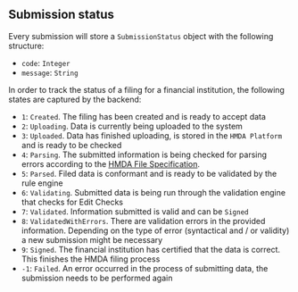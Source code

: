 ## Submission status

Every submission will store a `SubmissionStatus` object with the following structure:

* `code`: `Integer`
* `message`: `String`

In order to track the status of a filing for a financial institution, the following states are captured by the backend:

* `1`: `Created`. The filing has been created and is ready to accept data
* `2`: `Uploading`. Data is currently being uploaded to the system
* `3`: `Uploaded`. Data has finished uploading, is stored in the `HMDA Platform` and is ready to be checked
* `4`: `Parsing`. The submitted information is being checked for parsing errors according to the [HMDA File Specification]().
* `5`: `Parsed`. Filed data is conformant and is ready to be validated by the rule engine
* `6`: `Validating`. Submitted data is being run through the validation engine that checks for Edit Checks
* `7`: `Validated`. Information submitted is valid and can be `Signed`
* `8`: `ValidatedWithErrors`. There are validation errors in the provided information. Depending on the type of error (syntactical and / or validity) a new submission might be necessary
* `9`: `Signed`. The financial institution has certified that the data is correct. This finishes the HMDA filing process
* `-1`: `Failed`. An error occurred in the process of submitting data, the submission needs to be performed again



